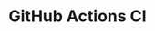 # GitHub Actions CI









































































































































































































































































































































































































































































































































































































































































































































































































































































































































































































































































































































































































































































































































































































































































































































































































































































































































































































































































































































































































































































































































































































































































































































































































































































































































































































































































































